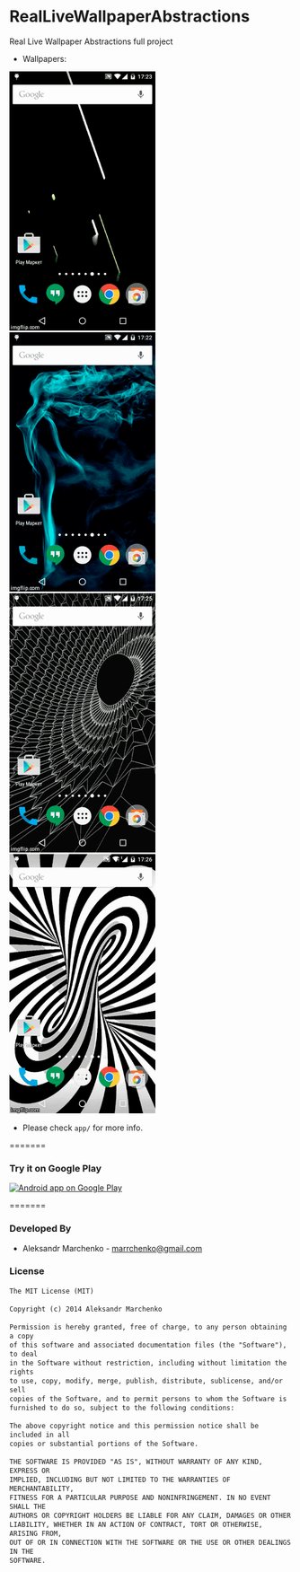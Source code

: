 # RealLiveWallpaperAbstractions
Real Live Wallpaper Abstractions full project

- Wallpapers:

![](demo/lines_gif.gif)
![](demo/women_gif.gif)
![](demo/planet_gif.gif)
![](demo/spiral_gif.gif)


- Please check ```app/``` for more info.

=======

### Try it on Google Play

<a href="https://play.google.com/store/apps/details?id=com.stenbergroom.reallivewallpaperabstractions.app">
  <img alt="Android app on Google Play"
       src="https://developer.android.com/images/brand/en_app_rgb_wo_45.png" />
</a>

=======
### Developed By

- Aleksandr Marchenko - marrchenko@gmail.com

### License

```
The MIT License (MIT)

Copyright (c) 2014 Aleksandr Marchenko

Permission is hereby granted, free of charge, to any person obtaining a copy
of this software and associated documentation files (the "Software"), to deal
in the Software without restriction, including without limitation the rights
to use, copy, modify, merge, publish, distribute, sublicense, and/or sell
copies of the Software, and to permit persons to whom the Software is
furnished to do so, subject to the following conditions:

The above copyright notice and this permission notice shall be included in all
copies or substantial portions of the Software.

THE SOFTWARE IS PROVIDED "AS IS", WITHOUT WARRANTY OF ANY KIND, EXPRESS OR
IMPLIED, INCLUDING BUT NOT LIMITED TO THE WARRANTIES OF MERCHANTABILITY,
FITNESS FOR A PARTICULAR PURPOSE AND NONINFRINGEMENT. IN NO EVENT SHALL THE
AUTHORS OR COPYRIGHT HOLDERS BE LIABLE FOR ANY CLAIM, DAMAGES OR OTHER
LIABILITY, WHETHER IN AN ACTION OF CONTRACT, TORT OR OTHERWISE, ARISING FROM,
OUT OF OR IN CONNECTION WITH THE SOFTWARE OR THE USE OR OTHER DEALINGS IN THE
SOFTWARE.
```